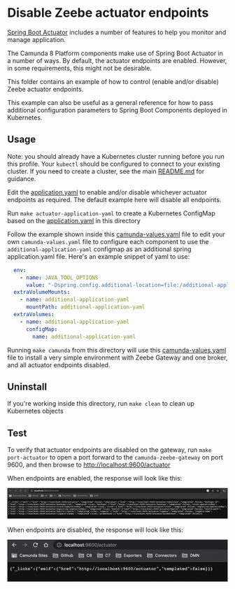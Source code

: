 # Disable Zeebe actuator endpoints

[Spring Boot Actuator](https://docs.spring.io/spring-boot/docs/current/reference/html/actuator.html) includes a number of features to help you monitor and manage application. 

The Camunda 8 Platform components make use of Spring Boot Actuator in a number of ways. By default, the actuator endpoints are enabled. However, in some requirements, this might not be desirable. 

This folder contains an example of how to control (enable and/or disable) Zeebe actuator endpoints. 

This example can also be useful as a general reference for how to pass additional configuration parameters to Spring Boot Components deployed in Kubernetes. 

## Usage

Note: you should already have a Kubernetes cluster running before you run this profile. Your `kubectl` should be configured to connect to your existing cluster. If you need to create a cluster, see the main [README.md](../README.md) for guidance.

Edit the [application.yaml](application.yaml) to enable and/or disable whichever actuator endpoints as required. The default example here will disable all endpoints.

Run `make actuator-application-yaml` to create a Kubernetes ConfigMap based on the [application.yaml](application.yaml) in this directory

Follow the example shown inside this [camunda-values.yaml](camunda-values.yaml) file to edit your own `camunda-values.yaml` file to configure each component to use the `additional-application-yaml` configmap as an additional spring application.yaml file. Here's an example snippet of yaml to use: 

```yaml
  env:
    - name: JAVA_TOOL_OPTIONS
      value: "-Dspring.config.additional-location=file:/additional-application-yaml/application.yaml"
  extraVolumeMounts:
    - name: additional-application-yaml
      mountPath: additional-application-yaml
  extraVolumes:
    - name: additional-application-yaml
      configMap:
        name: additional-application-yaml
```

Running `make camunda` from this directory will use this [camunda-values.yaml](camunda-values.yaml) file to install a very simple environment with Zeebe Gateway and one broker, and all actuator endpoints disabled.

## Uninstall

If you're working inside this directory, run `make clean` to clean up Kubernetes objects

## Test

To verify that actuator endpoints are disabled on the gateway, run `make port-actuator` to open a port forward to the `camunda-zeebe-gateway` on port 9600, and then browse to [http://localhost:9600/actuator](http://localhost:9600/actuator)

When endpoints are enabled, the response will look like this: 

![](../docs/images/actuator_enabled.png)

When endpoints are disabled, the response will look like this: 

![](../docs/images/actuator_disabled.png)
